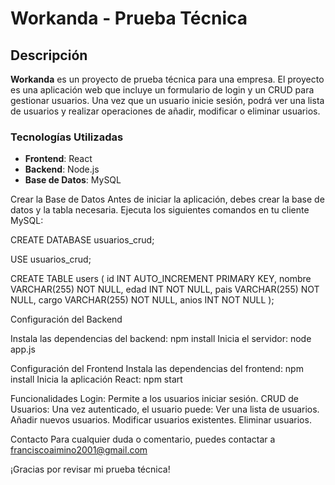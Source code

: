 # Workanda - Prueba Técnica

## Descripción

**Workanda** es un proyecto de prueba técnica para una empresa. El proyecto es una aplicación web que incluye un formulario de login y un CRUD para gestionar usuarios.
Una vez que un usuario inicie sesión, podrá ver una lista de usuarios y realizar operaciones de añadir, modificar o eliminar usuarios.

### Tecnologías Utilizadas

- **Frontend**: React
- **Backend**: Node.js
- **Base de Datos**: MySQL


Crear la Base de Datos
Antes de iniciar la aplicación, debes crear la base de datos y la tabla necesaria. Ejecuta los siguientes comandos en tu cliente MySQL:


CREATE DATABASE usuarios_crud;

USE usuarios_crud;

CREATE TABLE users (
    id INT AUTO_INCREMENT PRIMARY KEY,
    nombre VARCHAR(255) NOT NULL,
    edad INT NOT NULL,
    pais VARCHAR(255) NOT NULL,
    cargo VARCHAR(255) NOT NULL,
    anios INT NOT NULL
);

Configuración del Backend

Instala las dependencias del backend:
npm install
Inicia el servidor: node app.js

Configuración del Frontend
Instala las dependencias del frontend:
npm install
Inicia la aplicación React: npm start


Funcionalidades
Login: Permite a los usuarios iniciar sesión.
CRUD de Usuarios: Una vez autenticado, el usuario puede:
Ver una lista de usuarios.
Añadir nuevos usuarios.
Modificar usuarios existentes.
Eliminar usuarios.


Contacto
Para cualquier duda o comentario, puedes contactar a franciscoaimino2001@gmail.com

¡Gracias por revisar mi prueba técnica!
